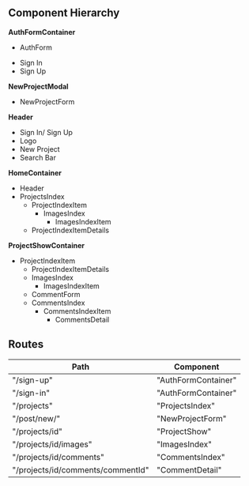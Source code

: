 ## Component Hierarchy

**AuthFormContainer**
 - AuthForm
  * Sign In
  * Sign Up

**NewProjectModal**
  * NewProjectForm

**Header**
  - Sign In/ Sign Up
  - Logo
  - New Project
  - Search Bar

**HomeContainer**
  * Header
  * ProjectsIndex
    * ProjectIndexItem
      * ImagesIndex
        * ImagesIndexItem
    * ProjectIndexItemDetails

**ProjectShowContainer**
  * ProjectIndexItem
    * ProjectIndexItemDetails
    * ImagesIndex
      * ImagesIndexItem
    * CommentForm
    * CommentsIndex
      * CommentsIndexItem
        * CommentsDetail


## Routes

|Path   | Component   |
|-------|-------------|
| "/sign-up" | "AuthFormContainer" |
| "/sign-in" | "AuthFormContainer" |
| "/projects" | "ProjectsIndex" |
| "/post/new/" | "NewProjectForm" |
| "/projects/id" | "ProjectShow" |
| "/projects/id/images" | "ImagesIndex" |
| "/projects/id/comments" | "CommentsIndex" |
| "/projects/id/comments/commentId" | "CommentDetail" |
